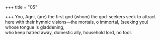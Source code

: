 +++
title = "05"

+++
You, Agni, (are) the first god (whom) the god-seekers seek to attract here  with their hymnic visions—the mortals, o immortal, (seeking you)  
whose tongue is gladdening,  
who keep hatred away, domestic ally, household lord, no fool.  